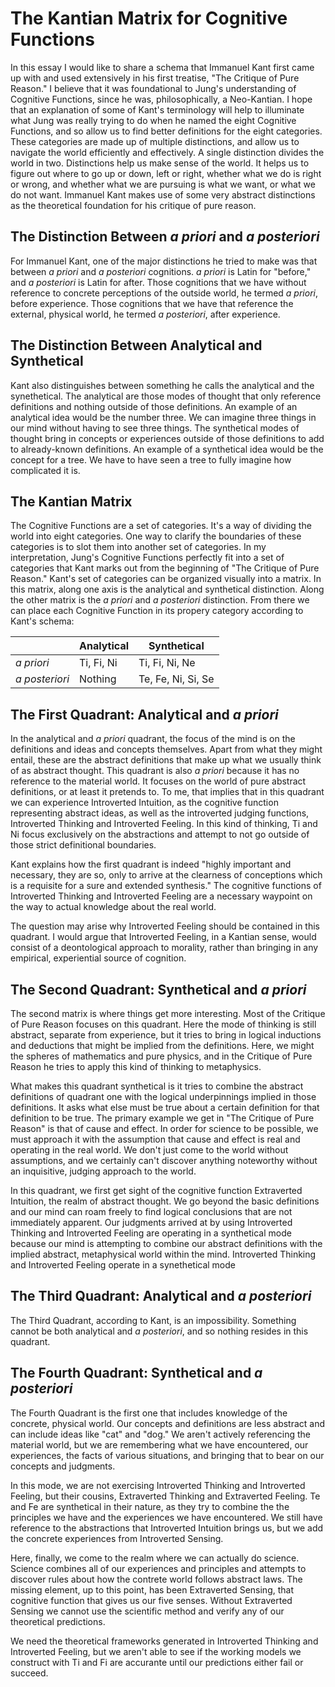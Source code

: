 # The Kantian Matrix for Cognitive Functions

In this essay I would like to share a schema that Immanuel Kant first came up with and used extensively in his first treatise, "The Critique of Pure Reason." I believe that it was foundational to Jung's understanding of Cognitive Functions, since he was, philosophically, a Neo-Kantian. I hope that an explanation of some of Kant's terminology will help to illuminate what Jung was really trying to do when he named the eight Cognitive Functions, and so allow us to find better definitions for the eight categories. These categories are made up of multiple distinctions, and allow us to navigate the world efficiently and effectively. A single distinction divides the world in two. Distinctions help us make sense of the world. It helps us to figure out where to go up or down, left or right, whether what we do is right or wrong, and whether what we are pursuing is what we want, or what we do not want. Immanuel Kant makes use of some very abstract distinctions as the theoretical foundation for his critique of pure reason.

## The Distinction Between *a priori* and *a posteriori*

For Immanuel Kant, one of the major distinctions he tried to make was that between *a priori* and *a posteriori* cognitions. *a priori* is Latin for "before," and *a posteriori* is Latin for after. Those cognitions that we have without reference to concrete perceptions of the outside world, he termed *a priori*, before experience. Those cognitions that we have that reference the external, physical world, he termed *a posteriori*, after experience.

## The Distinction Between Analytical and Synthetical

Kant also distinguishes between something he calls the analytical and the synethetical. The analytical are those modes of thought that only reference definitions and nothing outside of those definitions. An example of an analytical idea would be the number three. We can imagine three things in our mind without having to see three things. The synthetical modes of thought bring in concepts or experiences outside of those definitions to add to already-known definitions. An example of a synthetical idea would be the concept for a tree. We have to have seen a tree to fully imagine how complicated it is.

## The Kantian Matrix

The Cognitive Functions are a set of categories. It's a way of dividing the world into eight categories. One way to clarify the boundaries of these categories is to slot them into another set of categories. In my interpretation, Jung's Cognitive Functions perfectly fit into a set of categories that Kant marks out from the beginning of "The Critique of Pure Reason." Kant's set of categories can be organized visually into a matrix. In this matrix, along one axis is the analytical and synthetical distinction. Along the other matrix is the *a priori* and *a posteriori* distinction. From there we can place each Cognitive Function in its propery category according to Kant's schema:

| | Analytical | Synthetical |
| ---- | --- | --- |
| *a priori* | Ti, Fi, Ni |  Ti, Fi, Ni, Ne |
| *a posteriori* | Nothing | Te, Fe, Ni, Si, Se |


## The First Quadrant: Analytical and *a priori*

In the analytical and *a priori* quadrant, the focus of the mind is on the definitions and ideas and concepts themselves. Apart from what they might entail, these are the abstract definitions that make up what we usually think of as abstract thought. This quadrant is also *a priori* because it has no reference to the material world. It focuses on the world of pure abstract definitions, or at least it pretends to. To me, that implies that in this quadrant we can experience Introverted Intuition, as the cognitive function representing abstract ideas, as well as the introverted judging functions, Introverted Thinking and Introverted Feeling. In this kind of thinking, Ti and Ni focus exclusively on the abstractions and attempt to not go outside of those strict definitional boundaries.

Kant explains how the first quadrant is indeed "highly important and necessary, they are so, only to arrive at the clearness of conceptions which is a requisite for a sure and extended synthesis." The cognitive functions of Introverted Thinking and Introverted Feeling are a necessary waypoint on the way to actual knowledge about the real world.

The question may arise why Introverted Feeling should be contained in this quadrant. I would argue that Introverted Feeling, in a Kantian sense, would consist of a deontological approach to morality, rather than bringing in any empirical, experiential source of cognition. 

## The Second Quadrant: Synthetical and *a priori*

The second matrix is where things get more interesting. Most of the Critique of Pure Reason focuses on this quadrant. Here the mode of thinking is still abstract, separate from experience, but it tries to bring in logical inductions and deductions that might be implied from the definitions. Here, we might the spheres of mathematics and pure physics, and in the Critique of Pure Reason he tries to apply this kind of thinking to metaphysics.

What makes this quadrant synthetical is it tries to combine the abstract definitions of quadrant one with the logical underpinnings implied in those definitions. It asks what else must be true about a certain definition for that definition to be true. The primary example we get in "The Critique of Pure Reason" is that of cause and effect. In order for science to be possible, we must approach it with the assumption that cause and effect is real and operating in the real world. We don't just come to the world without assumptions, and we certainly can't discover anything noteworthy without an inquisitive, judging approach to the world.

In this quadrant, we first get sight of the cognitive function Extraverted Intuition, the realm of abstract thought. We go beyond the basic definitions and our mind can roam freely to find logical conclusions that are not immediately apparent. Our judgments arrived at by using Introverted Thinking and Introverted Feeling are operating in a synthetical mode because our mind is attempting to combine our abstract definitions with the implied abstract, metaphysical world within the mind. Introverted Thinking and Introverted Feeling operate in a synethetical mode

## The Third Quadrant: Analytical and *a posteriori*

The Third Quadrant, according to Kant, is an impossibility. Something cannot be both analytical and *a posteriori*, and so nothing resides in this quadrant.

## The Fourth Quadrant: Synthetical and *a posteriori*

The Fourth Quadrant is the first one that includes knowledge of the concrete, physical world. Our concepts and definitions are less abstract and can include ideas like "cat" and "dog." We aren't actively referencing the material world, but we are remembering what we have encountered, our experiences, the facts of various situations, and bringing that to bear on our concepts and judgments.

In this mode, we are not exercising Introverted Thinking and Introverted Feeling, but their cousins, Extraverted Thinking and Extraverted Feeling. Te and Fe are synthetical in their nature, as they try to combine the the principles we have and the experiences we have encountered. We still have reference to the abstractions that Introverted Intuition brings us, but we add the concrete experiences from Introverted Sensing.

Here, finally, we come to the realm where we can actually do science. Science combines all of our experiences and principles and attempts to discover rules about how the contrete world follows abstract laws. The missing element, up to this point, has been Extraverted Sensing, that cognitive function that gives us our five senses. Without Extraverted Sensing we cannot use the scientific method and verify any of our theoretical predictions.

We need the theoretical frameworks generated in Introverted Thinking and Introverted Feeling, but we aren't able to see if the working models we construct with Ti and Fi are accurante until our predictions either fail or succeed.
